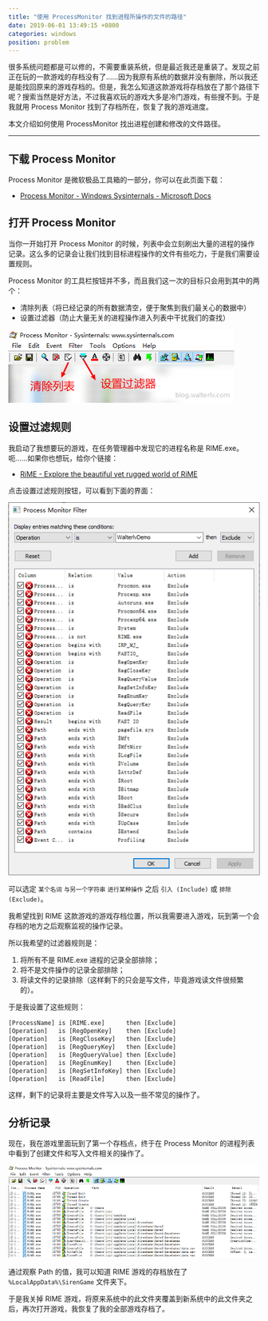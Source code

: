 ```yaml
---
title: "使用 ProcessMonitor 找到进程所操作的文件的路径"
date: 2019-06-01 13:49:15 +0800
categories: windows
position: problem
---
```


很多系统问题都是可以修的，不需要重装系统，但是最近我还是重装了。发现之前正在玩的一款游戏的存档没有了……因为我原有系统的数据并没有删除，所以我还是能找回原来的游戏存档的。但是，我怎么知道这款游戏将存档放在了那个路径下呢？搜索当然是好方法，不过我喜欢玩的游戏大多是冷门游戏，有些搜不到。于是我就用 Process Monitor 找到了存档所在，恢复了我的游戏进度。

本文介绍如何使用 ProcessMonitor 找出进程创建和修改的文件路径。

---

<div id="toc"></div>

## 下载 Process Monitor

Process Monitor 是微软极品工具箱的一部分，你可以在此页面下载：

- [Process Monitor - Windows Sysinternals - Microsoft Docs](https://docs.microsoft.com/en-us/sysinternals/downloads/procmon)

## 打开 Process Monitor

当你一开始打开 Process Monitor 的时候，列表中会立刻刷出大量的进程的操作记录。这么多的记录会让我们找到目标进程操作的文件有些吃力，于是我们需要设置规则。

Process Monitor 的工具栏按钮并不多，而且我们这一次的目标只会用到其中的两个：

- 清除列表（将已经记录的所有数据清空，便于聚焦到我们最关心的数据中）
- 设置过滤器（防止大量无关的进程操作进入列表中干扰我们的查找）

![Process Monitor 的工具栏按钮](/static/posts/2019-06-01-13-36-35.png)

## 设置过滤规则

我启动了我想要玩的游戏，在任务管理器中发现它的进程名称是 RIME.exe。呃……如果你也想玩，给你个链接：

- [RiME - Explore the beautiful yet rugged world of RiME](https://www.epicgames.com/store/en-US/product/rime/home)

点击设置过滤规则按钮，可以看到下面的界面：

![设置过滤器](/static/posts/2019-06-01-13-40-45.png)

可以选定 `某个名词` `与另一个字符串` `进行某种操作` 之后 `引入 (Include)` 或 `排除 (Exclude)`。

我希望找到 RIME 这款游戏的游戏存档位置，所以我需要进入游戏，玩到第一个会存档的地方之后观察监视的操作记录。

所以我希望的过滤器规则是：

1. 将所有不是 RIME.exe 进程的记录全部排除；
1. 将不是文件操作的记录全部排除；
1. 将读文件的记录排除（这样剩下的只会是写文件，毕竟游戏读文件很频繁的）。

于是我设置了这些规则：

```
[ProcessName] is [RIME.exe]      then [Exclude]
[Operation]   is [RegOpenKey]    then [Exclude]
[Operation]   is [RegCloseKey]   then [Exclude]
[Operation]   is [RegQueryKey]   then [Exclude]
[Operation]   is [RegQueryValue] then [Exclude]
[Operation]   is [RegEnumKey]    then [Exclude]
[Operation]   is [RegSetInfoKey] then [Exclude]
[Operation]   is [ReadFile]      then [Exclude]
```

这样，剩下的记录将主要是文件写入以及一些不常见的操作了。

## 分析记录

现在，我在游戏里面玩到了第一个存档点，终于在 Process Monitor 的进程列表中看到了创建文件和写入文件相关的操作了。

![记录的列表](/static/posts/2019-06-01-13-47-11.png)

通过观察 Path 的值，我可以知道 RIME 游戏的存档放在了 `%LocalAppData%\SirenGame` 文件夹下。

于是我关掉 RIME 游戏，将原来系统中的此文件夹覆盖到新系统中的此文件夹之后，再次打开游戏，我恢复了我的全部游戏存档了。
